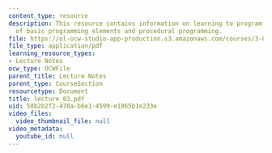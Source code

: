 ```yaml
---
content_type: resource
description: This resource contains information on learning to program in mathematica,  acquiring
  of basic programming elements and procedural programming.
file: https://ol-ocw-studio-app-production.s3.amazonaws.com/courses/3-016-mathematics-for-materials-scientists-and-engineers-fall-2005/58b2b2f2478ab6e14599e1865b1e233e_lecture_03.pdf
file_type: application/pdf
learning_resource_types:
- Lecture Notes
ocw_type: OCWFile
parent_title: Lecture Notes
parent_type: CourseSection
resourcetype: Document
title: lecture_03.pdf
uid: 58b2b2f2-478a-b6e1-4599-e1865b1e233e
video_files:
  video_thumbnail_file: null
video_metadata:
  youtube_id: null
---
```

